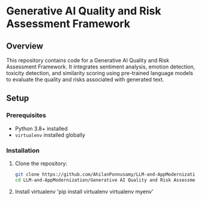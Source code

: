 # Generative AI Quality and Risk Assessment Framework

## Overview

This repository contains code for a Generative AI Quality and Risk Assessment Framework. It integrates sentiment analysis, emotion detection, toxicity detection, and similarity scoring using pre-trained language models to evaluate the quality and risks associated with generated text.

## Setup

### Prerequisites

- Python 3.8+ installed
- `virtualenv` installed globally

### Installation

1. Clone the repository:
   ```bash
   git clone https://github.com/AhilanPonnusamy/LLM-and-AppModernization.git
   cd LLM-and-AppModernization/Generative AI Quality and Risk Assessment Framework

2. Install virtualenv
  'pip install virtualenv
   virtualenv myenv'


